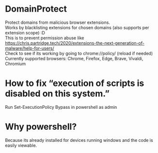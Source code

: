 # DomainProtect
Protect domains from malicious browser extensions.  
Works by blacklisting extensions for chosen domains (also supports per extension scope) :D  
This is to prevent permission abuse like https://chris.partridge.tech/2020/extensions-the-next-generation-of-malware/help-for-users/  
Check to see if its working by going to chrome://policy/ (reload if needed)  
Currently supported browsers: Chrome, Firefox, Edge, Brave, Vivaldi, Chromium

# How to fix “execution of scripts is disabled on this system.”
Run Set-ExecutionPolicy Bypass in powershell as admin

# Why powershell?
Because its already installed for devices running windows and the code is easily viewable.
